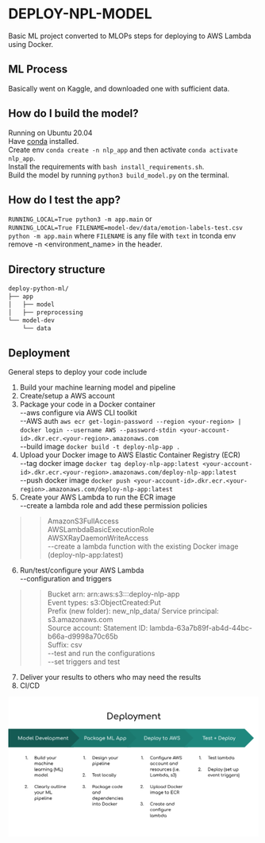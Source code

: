 # DEPLOY-NPL-MODEL
Basic ML project converted to MLOPs steps for deploying to AWS Lambda using Docker.

## ML Process
Basically went on Kaggle, and downloaded one with sufficient data.   

## How do I build the model?
Running on Ubuntu 20.04  
Have [conda](https://docs.conda.io/en/latest/miniconda.html) installed.  
Create env `conda create -n nlp_app` and then activate `conda activate nlp_app`.   
Install the requirements with `bash install_requirements.sh`.  
Build the model by running `python3 build_model.py` on the terminal.  

## How do I test the app?  
`RUNNING_LOCAL=True python3 -m app.main` or    
`RUNNING_LOCAL=True FILENAME=model-dev/data/emotion-labels-test.csv python -m app.main`
where `FILENAME` is any file with `text` in tconda env remove -n <environment_name>
in the header.  

## Directory structure

    deploy-python-ml/
    ├── app
    │   ├── model
    │   ├── preprocessing
    └── model-dev
        └── data

## Deployment

General steps to deploy your code include

1.  Build your machine learning model and pipeline
2.  Create/setup a AWS account
3.  Package your code in a Docker container  
--aws configure via AWS CLI toolkit  
--AWS auth `aws ecr get-login-password --region <your-region> | docker login --username AWS --password-stdin <your-account-id>.dkr.ecr.<your-region>.amazonaws.com`  
--build image `docker build -t deploy-nlp-app .`   
4.  Upload your Docker image to AWS Elastic Container Registry (ECR)  
--tag docker image `docker tag deploy-nlp-app:latest <your-account-id>.dkr.ecr.<your-region>.amazonaws.com/deploy-nlp-app:latest`  
--push docker image `docker push <your-account-id>.dkr.ecr.<your-region>.amazonaws.com/deploy-nlp-app:latest`  
5.  Create your AWS Lambda to run the ECR image  
--create a lambda role and add these permission policies  
>>AmazonS3FullAccess  
>>AWSLambdaBasicExecutionRole  
>>AWSXRayDaemonWriteAccess  
--create a lambda function with the existing Docker image (deploy-nlp-app:latest)  
6.  Run/test/configure your AWS Lambda  
--configuration and triggers  
>>Bucket arn: arn:aws:s3:::deploy-nlp-app  
>>Event types: s3:ObjectCreated:Put  
>>Prefix (new folder): new_nlp_data/ 
>>Service principal: s3.amazonaws.com  
>>Source account: <aws-account-id>
>>Statement ID: lambda-63a7b89f-ab4d-44bc-b66a-d9998a70c65b  
>>Suffix: csv  
--test and run the configurations  
--set triggers and test  
7.  Deliver your results to others who may need the results  
8.  CI/CD 


![Deployment Process](images/diagram2.png)